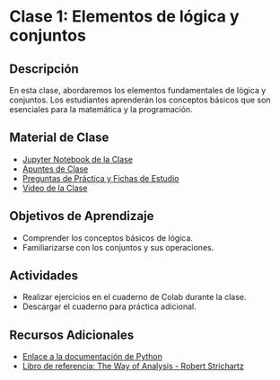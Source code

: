 # Clase 1: Elementos de lógica y conjuntos

## Descripción
En esta clase, abordaremos los elementos fundamentales de lógica y conjuntos. Los estudiantes aprenderán los conceptos básicos que son esenciales para la matemática y la programación.

## Material de Clase
- [Jupyter Notebook de la Clase](https://colab.research.google.com/drive/1rT5dKe91D9AZrai4kijw_8ZaSJwuZBrP?usp=sharing)
- [Apuntes de Clase](https://miro.com/app/board/uXjVK5MP8Ms=/?share_link_id=136644180414)
- [Preguntas de Práctica y Fichas de Estudio](https://quizizz.com/join/quiz/6677789f002ce3bcfab1d3c4/start?studentShare=true)
- [Video de la Clase](https://)

## Objetivos de Aprendizaje
- Comprender los conceptos básicos de lógica.
- Familiarizarse con los conjuntos y sus operaciones.

## Actividades
- Realizar ejercicios en el cuaderno de Colab durante la clase.
- Descargar el cuaderno para práctica adicional.

## Recursos Adicionales
- [Enlace a la documentación de Python](https://docs.python.org/)
- [Libro de referencia: The Way of Analysis - Robert Strichartz](https://www.google.com.ec/books/edition/The_Way_of_Analysis/Yix09oVvI1IC?hl=en&gbpv=1&dq=o+Strichartz+Robert+(2000)+The+Way+of+analysis+Jones+and+Bartlett+books+in+mathematics&printsec=frontcover)